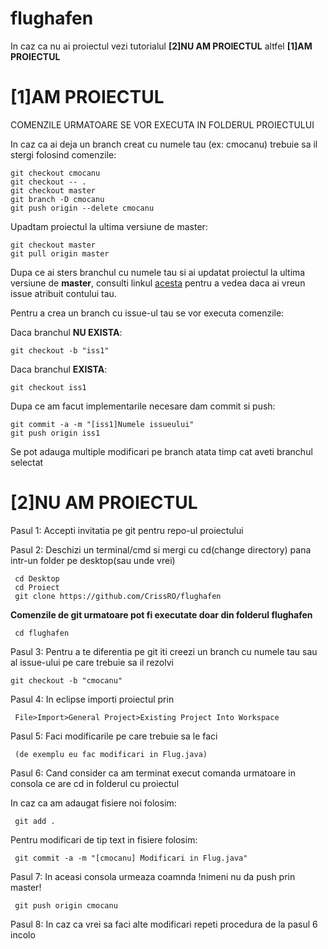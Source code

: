 # flughafen
In caz ca nu ai proiectul vezi tutorialul **[2]NU AM PROIECTUL**
altfel **[1]AM PROIECTUL**



# [1]AM PROIECTUL

COMENZILE URMATOARE SE VOR EXECUTA IN FOLDERUL PROIECTULUI

In caz ca ai deja un branch creat cu numele tau (ex: cmocanu)
trebuie sa il stergi folosind comenzile:

	git checkout cmocanu
	git checkout -- .
	git checkout master
	git branch -D cmocanu
	git push origin --delete cmocanu 
	
Upadtam proiectul la ultima versiune de master:

	git checkout master
	git pull origin master

Dupa ce ai sters branchul cu numele tau si ai updatat proiectul la ultima versiune de **master**, consulti linkul [acesta](https://github.com/CrissRO/flughafen/issues)
pentru a vedea daca ai vreun issue atribuit contului tau.

Pentru a crea un branch cu issue-ul tau se vor executa comenzile:

Daca branchul **NU EXISTA**:

	git checkout -b "iss1"
	
Daca branchul **EXISTA**:

	git checkout iss1
	
Dupa ce am facut implementarile necesare dam commit si push:

	git commit -a -m "[iss1]Numele issueului"
	git push origin iss1

Se pot adauga multiple modificari pe branch atata timp cat aveti branchul selectat



# [2]NU AM PROIECTUL

Pasul 1: Accepti invitatia pe git pentru repo-ul proiectului

Pasul 2: Deschizi un terminal/cmd si mergi cu cd(change directory)
	 pana intr-un folder pe desktop(sau unde vrei)  

	 cd Desktop
	 cd Proiect
	 git clone https://github.com/CrissRO/flughafen

**Comenzile de git urmatoare pot fi executate doar din folderul flughafen**

	 cd flughafen 

Pasul 3: Pentru a te diferentia pe git iti creezi un branch cu numele tau sau al issue-ului pe care trebuie sa il rezolvi
	
	git checkout -b "cmocanu"

Pasul 4: In eclipse importi proiectul prin 

	 File>Import>General Project>Existing Project Into Workspace  
	 
Pasul 5: Faci modificarile pe care trebuie sa le faci

	 (de exemplu eu fac modificari in Flug.java)

Pasul 6: Cand consider ca am terminat execut comanda urmatoare in consola
	 ce are cd in folderul cu proiectul
	
In caz ca am adaugat fisiere noi folosim:

	 git add . 

Pentru modificari de tip text in fisiere folosim:

	 git commit -a -m "[cmocanu] Modificari in Flug.java"

Pasul 7: In aceasi consola urmeaza coamnda
	 !nimeni nu da push prin master!

	 git push origin cmocanu

Pasul 8: In caz ca vrei sa faci alte modificari repeti procedura 
	 de la pasul 6 incolo  

